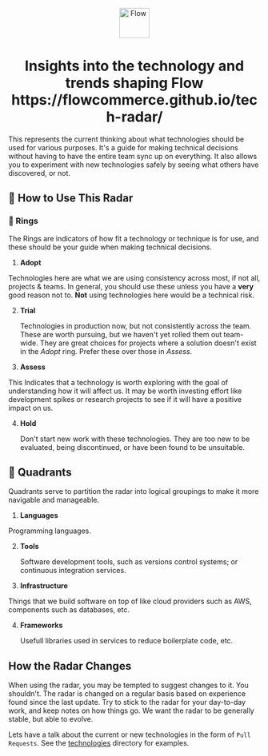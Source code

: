 
<p align="center">
  <a href="https://flow.io">
    <img alt="Flow" src="https://flowcommerce.github.io/tech-radar/static/logo-85b25b0d80ae75a80d510cb43dd2ec56.png" width="60" />
  </a>
</p>
<h1 align="center">
  Insights into the technology and trends shaping Flow
  https://flowcommerce.github.io/tech-radar/
</h1>

This represents the current thinking about what technologies should be used for various purposes. It's a guide for making technical decisions without having to have the entire team sync up on everything. It also allows you to experiment with new technologies safely by seeing what others have discovered, or not.

## 📖 How to Use This Radar

### 💍 Rings

The Rings are indicators of how fit a technology or technique is for use, and these should be your guide when making technical decisions.

1.  **Adopt**
  
  Technologies here are what we are using consistency across most, if not all, projects & teams. In general, you should use these unless you have a **very** good reason not to. **Not** using technologies here would be a technical risk.

2.  **Trial**

    Technologies in production now, but not consistently across the team. These are worth pursuing, but we haven't yet rolled them out team-wide. They are great choices for projects where a solution doesn't exist in the _Adopt_ ring. Prefer these over those in _Assess_.

3.  **Assess**

   This Indicates that a technology is worth exploring with the goal of understanding how it will affect us. It may be worth investing effort like development spikes or research projects to see if it will have a positive impact on us.

4.  **Hold**

    Don't start new work with these technologies. They are too new to be evaluated, being discontinued, or have been found to be unsuitable.

## 🥧 Quadrants

Quadrants serve to partition the radar into logical groupings to make it more navigable and manageable.

1.  **Languages**
  
  Programming languages.

2.  **Tools**

    Software development tools, such as versions control systems; or continuous integration services.

3.  **Infrastructure**

   Things that we build software on top of like cloud providers such as AWS, components such as databases, etc.

4.  **Frameworks**

    Usefull libraries used in services to reduce boilerplate code, etc.

## How the Radar Changes

When using the radar, you may be tempted to suggest changes to it. You shouldn't. The radar is changed on a regular basis based on experience found since the last update. Try to stick to the radar for your day-to-day work, and keep notes on how things go. We want the radar to be generally stable, but able to evolve.

Lets have a talk about the current or new technologies in the form of `Pull Requests`. See the [technologies](technologies) directory for examples.
